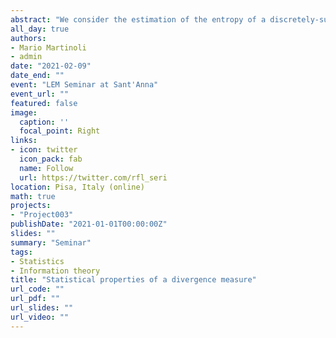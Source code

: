```yaml
---
abstract: "We consider the estimation of the entropy of a discretely-supported time series through a plug-in estimator. We provide a correction of the bias and we study the asymptotic properties of the estimator. We show that the widely-used correction proposed by Roulston (1999) is incorrect as it does not remove the $O(1/N)$ part of the bias while ours does. We provide the asymptotic distribution and we show that it differs when the values taken by the marginal distribution of the process are equiprobable (a situation that we call degeneracy) and when they are not. We introduce estimators of the bias, the variance and the distribution under degeneracy and we study the estimation error. Finally, we propose a goodness-of-fit test based on entropy and give two motivations for it. The theoretical results are supported by specific numerical examples."
all_day: true
authors:
- Mario Martinoli
- admin
date: "2021-02-09"
date_end: ""
event: "LEM Seminar at Sant'Anna"
event_url: ""
featured: false
image:
  caption: ''
  focal_point: Right
links:
- icon: twitter
  icon_pack: fab
  name: Follow
  url: https://twitter.com/rfl_seri
location: Pisa, Italy (online)
math: true
projects:
- "Project003"
publishDate: "2021-01-01T00:00:00Z"
slides: ""
summary: "Seminar"
tags:
- Statistics
- Information theory
title: "Statistical properties of a divergence measure"
url_code: ""
url_pdf: ""
url_slides: ""
url_video: ""
---
```

